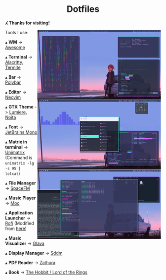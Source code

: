 <h1 align='center'>Dotfiles</h1>

**ⵃ Thanks for visiting!**

<img src='Desktop.png' alt='AwesomeWM' align='right' width='400px'/>

Tools I use:

   ▴ **WM** -> [Awesome](https://awesomewm.org/)

   ▴ **Terminal** -> [Alacritty](https://github.com/alacritty/alacritty), [Termite](https://github.com/thestinger/termite)

   ▴ **Bar** -> [Polybar](https://polybar.github.io/)

   ▴ **Editor** -> [Neovim](https://neovim.io/)

   ▴ **GTK Theme** -> [Lumiere, Noita](https://github.com/addy-dclxvi/gtk-theme-collections)

   ▴ **Font** -> [JetBrains Mono](https://www.jetbrains.com/lp/mono/)

   ▴ **Matrix in terminal** -> [Unimatrix](https://github.com/will8211/unimatrix) (Command is `unimatrix -lg -s 95 | lolcat`)

   ▴ **File Manager** -> [SpaceFM](http://ignorantguru.github.io/spacefm/)
   
   ▴ **Music Player** => [Moc](http://moc.daper.net/)

   ▴ **Application Launcher** -> [Rofi](https://github.com/davatorium/rofi) (Modified from [here](https://github.com/adi1090x/rofi))

   ▴ **Music Visualizer** -> [Glava](https://github.com/jarcode-foss/glava)

   ▴ **Display Manager** -> [Sddm](https://github.com/sddm/sddm/)

   ▴ **PDF Reader** -> [Zathura](https://pwmt.org/projects/zathura/)
   
   ▴ **Book** -> [The Hobbit / Lord of the Rings](https://en.wikipedia.org/wiki/The_Lord_of_the_Rings)

